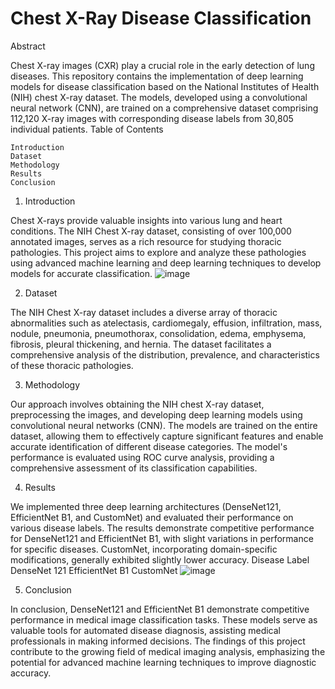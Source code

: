# Chest X-Ray Disease Classification
Abstract

Chest X-ray images (CXR) play a crucial role in the early detection of lung diseases. This repository contains the implementation of deep learning models for disease classification based on the National Institutes of Health (NIH) chest X-ray dataset. The models, developed using a convolutional neural network (CNN), are trained on a comprehensive dataset comprising 112,120 X-ray images with corresponding disease labels from 30,805 individual patients.
Table of Contents

    Introduction
    Dataset
    Methodology
    Results
    Conclusion

1. Introduction

Chest X-rays provide valuable insights into various lung and heart conditions. The NIH Chest X-ray dataset, consisting of over 100,000 annotated images, serves as a rich resource for studying thoracic pathologies. This project aims to explore and analyze these pathologies using advanced machine learning and deep learning techniques to develop models for accurate classification.
![image](https://github.com/sriram2511/deep-learning-based-lung-disease-classification/assets/125891471/b4caa485-a5e5-4d51-82ca-2962cb19fa01)


2. Dataset

The NIH Chest X-ray dataset includes a diverse array of thoracic abnormalities such as atelectasis, cardiomegaly, effusion, infiltration, mass, nodule, pneumonia, pneumothorax, consolidation, edema, emphysema, fibrosis, pleural thickening, and hernia. The dataset facilitates a comprehensive analysis of the distribution, prevalence, and characteristics of these thoracic pathologies.

3. Methodology

Our approach involves obtaining the NIH chest X-ray dataset, preprocessing the images, and developing deep learning models using convolutional neural networks (CNN). The models are trained on the entire dataset, allowing them to effectively capture significant features and enable accurate identification of different disease categories. The model's performance is evaluated using ROC curve analysis, providing a comprehensive assessment of its classification capabilities.

4. Results

We implemented three deep learning architectures (DenseNet121, EfficientNet B1, and CustomNet) and evaluated their performance on various disease labels. The results demonstrate competitive performance for DenseNet121 and EfficientNet B1, with slight variations in performance for specific diseases. CustomNet, incorporating domain-specific modifications, generally exhibited slightly lower accuracy.
Disease Label	DenseNet 121	EfficientNet B1	CustomNet
![image](https://github.com/sriram2511/deep-learning-based-lung-disease-classification/assets/125891471/b3d2f634-4154-44fa-8e3d-c1ad49e86784)

5. Conclusion

In conclusion, DenseNet121 and EfficientNet B1 demonstrate competitive performance in medical image classification tasks. These models serve as valuable tools for automated disease diagnosis, assisting medical professionals in making informed decisions. The findings of this project contribute to the growing field of medical imaging analysis, emphasizing the potential for advanced machine learning techniques to improve diagnostic accuracy.
